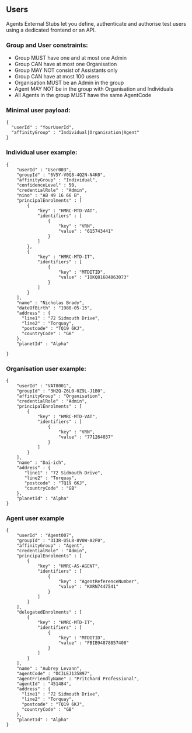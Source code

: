 ## Users

Agents External Stubs let you define, authenticate and authorise test users using a dedicated frontend or an API.

### Group and User constraints:

- Group MUST have one and at most one Admin
- Group CAN have at most one Organisation
- Group MAY NOT consist of Assistants only
- Group CAN have at most 100 users
- Organisation MUST be an Admin in the group
- Agent MAY NOT be in the group with Organisation and Individuals
- All Agents in the group MUST have the same AgentCode

### Minimal user payload:

    { 
      "userId" : "YourUserId", 
      "affinityGroup" : "Individual|Organisation|Agent" 
    }

### Individual user example:

    {
        "userId" : "User003",
        "groupId" : "6V5Y-V0Q8-4Q2N-N4K0",
        "affinityGroup" : "Individual",
        "confidenceLevel" : 50,
        "credentialRole" : "Admin",
        "nino" : "AB 49 16 66 B",
        "principalEnrolments" : [ 
            {
                "key" : "HMRC-MTD-VAT",
                "identifiers" : [ 
                    {
                        "key" : "VRN",
                        "value" : "615743441"
                    }
                ]
            }, 
            {
                "key" : "HMRC-MTD-IT",
                "identifiers" : [ 
                    {
                        "key" : "MTDITID",
                        "value" : "IOKQ81684863073"
                    }
                ]
            }
        ],
        "name" : "Nicholas Brady",
        "dateOfBirth" : "1980-05-15",
        "address" : {
          "line1" : "72 Sidmouth Drive",
          "line2" : "Torquay",
          "postcode" : "TQ19 6KJ",
          "countryCode" : "GB"
        },
        "planetId" : "Alpha"
      
    }
    
### Organisation user example:

    {
        "userId" : "VAT0001",
        "groupId" : "3H2Q-Z6L0-0Z9L-J1B0",
        "affinityGroup" : "Organisation",
        "credentialRole" : "Admin",
        "principalEnrolments" : [ 
            {
                "key" : "HMRC-MTD-VAT",
                "identifiers" : [ 
                    {
                        "key" : "VRN",
                        "value" : "771264037"
                    }
                ]
            }
        ],
        "name" : "Dai-ich",
        "address" : {
           "line1" : "72 Sidmouth Drive",
           "line2" : "Torquay",
           "postcode" : "TQ19 6KJ",
           "countryCode" : "GB"
        },
        "planetId" : "Alpha"
    }
    
### Agent user example
    
    {
        "userId" : "Agent007",
        "groupId" : "3I3R-U5L8-8V0W-A2F0",
        "affinityGroup" : "Agent",
        "credentialRole" : "Admin",
        "principalEnrolments" : [ 
            {
                "key" : "HMRC-AS-AGENT",
                "identifiers" : [ 
                    {
                        "key" : "AgentReferenceNumber",
                        "value" : "KARN7447541"
                    }
                ]
            }
        ],
        "delegatedEnrolments" : [ 
            {
                "key" : "HMRC-MTD-IT",
                "identifiers" : [ 
                    {
                        "key" : "MTDITID",
                        "value" : "FBIB94878857408"
                    }
                ]
            }
        ],
        "name" : "Aubrey Levann",
        "agentCode" : "OCILEJ135897",
        "agentFriendlyName" : "Pritchard Professional",
        "agentId" : "451484",
        "address" : {
          "line1" : "72 Sidmouth Drive",
          "line2" : "Torquay",
          "postcode" : "TQ19 6KJ",
          "countryCode" : "GB"
        },
        "planetId" : "Alpha"
    }